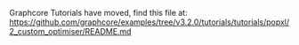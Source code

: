 Graphcore Tutorials have moved, find this file at:
https://github.com/graphcore/examples/tree/v3.2.0/tutorials/tutorials/popxl/2_custom_optimiser/README.md

